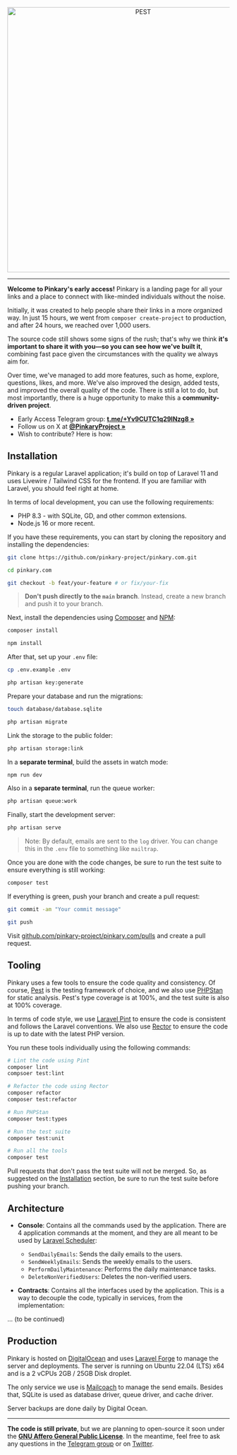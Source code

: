 <p align="center">
    <img src="https://pinkary.com/img/logo.svg" width="600" alt="PEST">
</p>

------

**Welcome to Pinkary's early access!** Pinkary is a landing page for all your links and a place to connect with like-minded individuals without the noise.

Initially, it was created to help people share their links in a more organized way. In just 15 hours, we went from `composer create-project` to production, and after 24 hours, we reached over 1,000 users.

The source code still shows some signs of the rush; that's why we think **it's important to share it with you—so you can see how we've built it**, combining fast pace given the circumstances with the quality we always aim for.

Over time, we've managed to add more features, such as home, explore, questions, likes, and more. We've also improved the design, added tests, and improved the overall quality of the code. There is still a lot to do, but most importantly, there is a huge opportunity to make this a **community-driven project**.

- Early Access Telegram group: **[t.me/+Yv9CUTC1q29lNzg8 »](https://t.me/+Yv9CUTC1q29lNzg8)**
- Follow us on X at **[@PinkaryProject »](https://twitter.com/PinkaryProject)**
- Wish to contribute? Here is how:

## Installation

Pinkary is a regular Laravel application; it's build on top of Laravel 11 and uses Livewire / Tailwind CSS for the frontend. If you are familiar with Laravel, you should feel right at home.

In terms of local development, you can use the following requirements:

- PHP 8.3 - with SQLite, GD, and other common extensions.
- Node.js 16 or more recent.

If you have these requirements, you can start by cloning the repository and installing the dependencies:

```bash
git clone https://github.com/pinkary-project/pinkary.com.git

cd pinkary.com

git checkout -b feat/your-feature # or fix/your-fix
```

> **Don't push directly to the `main` branch**. Instead, create a new branch and push it to your branch.

Next, install the dependencies using [Composer](https://getcomposer.org) and [NPM](https://www.npmjs.com):

```bash
composer install

npm install
```

After that, set up your `.env` file:

```bash
cp .env.example .env

php artisan key:generate
```

Prepare your database and run the migrations:

```bash
touch database/database.sqlite

php artisan migrate
```

Link the storage to the public folder:

```bash
php artisan storage:link
```

In a **separate terminal**, build the assets in watch mode:

```bash
npm run dev
```

Also in a **separate terminal**, run the queue worker:

```bash
php artisan queue:work
```

Finally, start the development server:

```bash
php artisan serve
```

> Note: By default, emails are sent to the `log` driver. You can change this in the `.env` file to something like `mailtrap`.

Once you are done with the code changes, be sure to run the test suite to ensure everything is still working:

```bash
composer test
```

If everything is green, push your branch and create a pull request:

```bash
git commit -am "Your commit message"

git push
```

Visit [github.com/pinkary-project/pinkary.com/pulls](https://github.com/pinkary-project/pinkary.com/pulls) and create a pull request.

## Tooling

Pinkary uses a few tools to ensure the code quality and consistency. Of course, [Pest](https://pestphp.com) is the testing framework of choice, and we also use [PHPStan](https://phpstan.org) for static analysis.  Pest's type coverage is at 100%, and the test suite is also at 100% coverage.

In terms of code style, we use [Laravel Pint](https://laravel.com/docs/11.x/pint) to ensure the code is consistent and follows the Laravel conventions. We also use [Rector](https://getrector.org) to ensure the code is up to date with the latest PHP version.

You run these tools individually using the following commands:

```bash
# Lint the code using Pint
composer lint
compsoer test:lint

# Refactor the code using Rector
composer refactor
composer test:refactor

# Run PHPStan
composer test:types

# Run the test suite
composer test:unit

# Run all the tools
composer test
```

Pull requests that don't pass the test suite will not be merged. So, as suggested on the [Installation](#installation) section, be sure to run the test suite before pushing your branch.

## Architecture

- **Console**: Contains all the commands used by the application. There are 4 application commands at the moment, and they are all meant to be used by [Laravel Scheduler](https://laravel.com/docs/11.x/scheduling):

    - `SendDailyEmails`: Sends the daily emails to the users.
    - `SendWeeklyEmails`: Sends the weekly emails to the users.
    - `PerformDailyMaintenance`: Performs the daily maintenance tasks.
    - `DeleteNonVerifiedUsers`: Deletes the non-verified users.

- **Contracts**: Contains all the interfaces used by the application. This is a way to decouple the code, typically in services, from the implementation:

... (to be continued)

## Production

Pinkary is hosted on [DigitalOcean](https://www.digitalocean.com) and uses [Laravel Forge](https://forge.laravel.com) to manage the server and deployments. The server is running on Ubuntu 22.04 (LTS) x64 and is a 2 vCPUs 2GB / 25GB Disk droplet.

The only service we use is [Mailcoach](https://mailcoach.app) to manage the send emails. Besides that, SQLite is used as database driver, queue driver, and cache driver.

Server backups are done daily by Digital Ocean.

---

**The code is still private**, but we are planning to open-source it soon under the **[GNU Affero General Public License](LICENSE.md)**. In the meantime, feel free to ask any questions in the [Telegram group](https://t.me/+Yv9CUTC1q29lNzg8) or on [Twitter](https://twitter.com/PinkaryProject).
